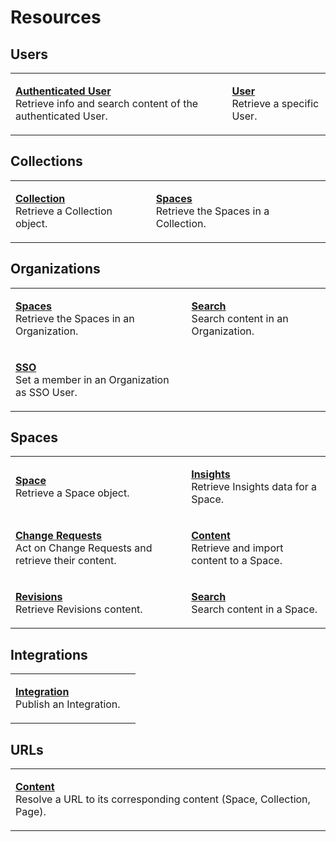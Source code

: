 # Resources

## Users

|                                                                                                                                                          |                                                                                                          |
| -------------------------------------------------------------------------------------------------------------------------------------------------------- | -------------------------------------------------------------------------------------------------------- |
| <p><strong></strong><a href="users/README.md"><strong>Authenticated User</strong></a><br>Retrieve info and search content of the authenticated User.</p> | <p><strong></strong><a href="users/README.md"><strong>User</strong></a><br>Retrieve a specific User.</p> |

## Collections

|                                                                                                                          |                                                                                                                             |
| ------------------------------------------------------------------------------------------------------------------------ | --------------------------------------------------------------------------------------------------------------------------- |
| <p><strong></strong><a href="collections/README.md"><strong>Collection</strong></a><br>Retrieve a Collection object.</p> | <p><strong></strong><a href="collections/README.md"><strong>Spaces</strong></a><br>Retrieve the Spaces in a Collection.</p> |

## Organizations

|                                                                                                                                    |                                                                                                                             |
| ---------------------------------------------------------------------------------------------------------------------------------- | --------------------------------------------------------------------------------------------------------------------------- |
| <p><strong></strong><a href="organizations/README.md"><strong>Spaces</strong></a><br>Retrieve the Spaces in an Organization.</p>   | <p><strong></strong><a href="organizations/README.md"><strong>Search</strong></a><br>Search content in an Organization.</p> |
| <p><strong></strong><a href="organizations/README.md"><strong>SSO</strong></a><br>Set a member in an Organization as SSO User.</p> |

## Spaces

|                                                                                                                                                        |                                                                                                                             |
| ------------------------------------------------------------------------------------------------------------------------------------------------------ | --------------------------------------------------------------------------------------------------------------------------- |
| <p><strong></strong><a href="spaces/README.md"><strong>Space</strong></a><br>Retrieve a Space object.</p>                                              | <p><strong></strong><a href="spaces/insights.md"><strong>Insights</strong></a><br>Retrieve Insights data for a Space.</p>   |
| <p><strong></strong><a href="spaces/change-requests.md"><strong>Change Requests</strong></a><br>Act on Change Requests and retrieve their content.</p> | <p><strong></strong><a href="spaces/content.md"><strong>Content</strong></a><br>Retrieve and import content to a Space.</p> |
| <p><strong></strong><a href="spaces/revisions.md"><strong>Revisions</strong></a><br>Retrieve Revisions content.</p>                                    | <p><strong></strong><a href="spaces/README.md"><strong>Search</strong></a><br>Search content in a Space.</p>                |

## Integrations

|                                                                                                                      |     |
| -------------------------------------------------------------------------------------------------------------------- | --- |
| <p><strong></strong><a href="integrations/README.md"><strong>Integration</strong></a><br>Publish an Integration.</p> |     |

## URLs

|                                                                                                                                                        |     |
| ------------------------------------------------------------------------------------------------------------------------------------------------------ | --- |
| <p><strong></strong><a href="urls/README.md"><strong>Content</strong></a><br>Resolve a URL to its corresponding content (Space, Collection, Page).</p> |     |
